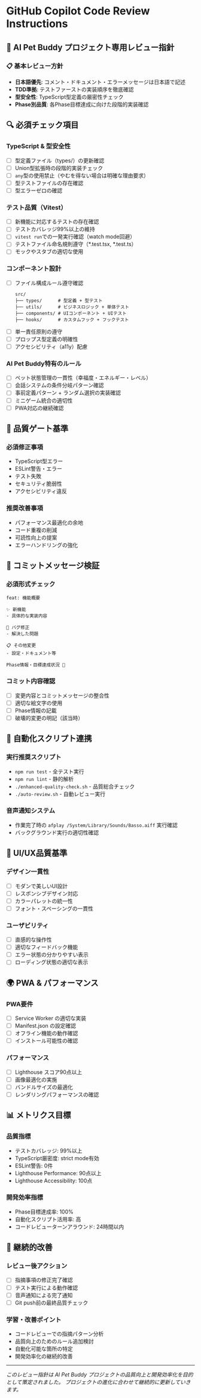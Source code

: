 # GitHub Copilot Code Review Instructions

## 🎯 AI Pet Buddy プロジェクト専用レビュー指針

### 📋 基本レビュー方針
- **日本語優先**: コメント・ドキュメント・エラーメッセージは日本語で記述
- **TDD準拠**: テストファーストの実装順序を徹底確認
- **型安全性**: TypeScript型定義の厳密性チェック
- **Phase別品質**: 各Phase目標達成に向けた段階的実装確認

## 🔍 必須チェック項目

### TypeScript & 型安全性
- [ ] 型定義ファイル（types/）の更新確認
- [ ] Union型拡張時の段階的実装チェック
- [ ] `any`型の使用禁止（やむを得ない場合は明確な理由要求）
- [ ] 型テストファイルの存在確認
- [ ] 型エラーゼロの確認

### テスト品質（Vitest）
- [ ] 新機能に対応するテストの存在確認
- [ ] テストカバレッジ99%以上の維持
- [ ] `vitest run`での一発実行確認（watch mode回避）
- [ ] テストファイル命名規則遵守（*.test.tsx, *.test.ts）
- [ ] モックやスタブの適切な使用

### コンポーネント設計
- [ ] ファイル構成ルール遵守確認
  ```
  src/
  ├── types/      # 型定義 + 型テスト
  ├── utils/      # ビジネスロジック + 単体テスト
  ├── components/ # UIコンポーネント + UIテスト
  ├── hooks/      # カスタムフック + フックテスト
  ```
- [ ] 単一責任原則の遵守
- [ ] プロップス型定義の明確性
- [ ] アクセシビリティ（a11y）配慮

### AI Pet Buddy特有のルール
- [ ] ペット状態管理の一貫性（幸福度・エネルギー・レベル）
- [ ] 会話システムの条件分岐パターン確認
- [ ] 事前定義パターン + ランダム選択の実装確認
- [ ] ミニゲーム統合の適切性
- [ ] PWA対応の継続確認

## 🚨 品質ゲート基準

### 必須修正事項
- TypeScript型エラー
- ESLint警告・エラー
- テスト失敗
- セキュリティ脆弱性
- アクセシビリティ違反

### 推奨改善事項
- パフォーマンス最適化の余地
- コード重複の削減
- 可読性向上の提案
- エラーハンドリングの強化

## 📝 コミットメッセージ検証

### 必須形式チェック
```
feat: 機能概要

✨ 新機能
- 具体的な実装内容

🔧 バグ修正  
- 解決した問題

📋 その他変更
- 設定・ドキュメント等

Phase情報・目標達成状況 🚀
```

### コミット内容確認
- [ ] 変更内容とコミットメッセージの整合性
- [ ] 適切な絵文字の使用
- [ ] Phase情報の記載
- [ ] 破壊的変更の明記（該当時）

## 🔧 自動化スクリプト連携

### 実行推奨スクリプト
- `npm run test` - 全テスト実行
- `npm run lint` - 静的解析
- `./enhanced-quality-check.sh` - 品質総合チェック
- `./auto-review.sh` - 自動レビュー実行

### 音声通知システム
- 作業完了時の `afplay /System/Library/Sounds/Basso.aiff` 実行確認
- バックグラウンド実行の適切性確認

## 🎨 UI/UX品質基準

### デザイン一貫性
- [ ] モダンで美しいUI設計
- [ ] レスポンシブデザイン対応
- [ ] カラーパレットの統一性
- [ ] フォント・スペーシングの一貫性

### ユーザビリティ
- [ ] 直感的な操作性
- [ ] 適切なフィードバック機能
- [ ] エラー状態の分かりやすい表示
- [ ] ローディング状態の適切な表示

## 🌍 PWA & パフォーマンス

### PWA要件
- [ ] Service Worker の適切な実装
- [ ] Manifest.json の設定確認
- [ ] オフライン機能の動作確認
- [ ] インストール可能性の確認

### パフォーマンス
- [ ] Lighthouse スコア90点以上
- [ ] 画像最適化の実施
- [ ] バンドルサイズの最適化
- [ ] レンダリングパフォーマンスの確認

## 📊 メトリクス目標

### 品質指標
- テストカバレッジ: 99%以上
- TypeScript厳密度: strict mode有効
- ESLint警告: 0件
- Lighthouse Performance: 90点以上
- Lighthouse Accessibility: 100点

### 開発効率指標
- Phase目標達成率: 100%
- 自動化スクリプト活用率: 高
- コードレビューターンアラウンド: 24時間以内

## 🔄 継続的改善

### レビュー後アクション
- [ ] 指摘事項の修正完了確認
- [ ] テスト実行による動作確認
- [ ] 音声通知による完了通知
- [ ] Git push前の最終品質チェック

### 学習・改善ポイント
- コードレビューでの指摘パターン分析
- 品質向上のためのルール追加検討
- 自動化可能な箇所の特定
- 開発効率化の継続的改善

---

*このレビュー指針は AI Pet Buddy プロジェクトの品質向上と開発効率化を目的として策定されました。*
*プロジェクトの進化に合わせて継続的に更新していきます。*
